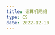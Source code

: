```yaml
---
title: 计算机网络
type: CS
date: 2022-12-10
---
```


<ClientOnly>
  <Plum/>
</ClientOnly>
<ListPosts type="CN408"/>
